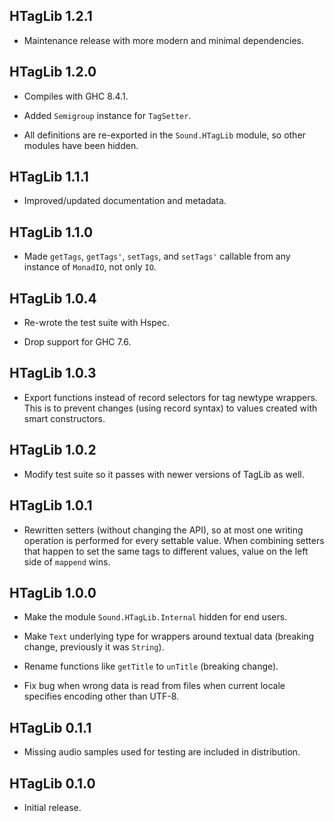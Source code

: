 ## HTagLib 1.2.1

* Maintenance release with more modern and minimal dependencies.

## HTagLib 1.2.0

* Compiles with GHC 8.4.1.

* Added `Semigroup` instance for `TagSetter`.

* All definitions are re-exported in the `Sound.HTagLib` module, so other
  modules have been hidden.

## HTagLib 1.1.1

* Improved/updated documentation and metadata.

## HTagLib 1.1.0

* Made `getTags`, `getTags'`, `setTags`, and `setTags'` callable from any
  instance of `MonadIO`, not only `IO`.

## HTagLib 1.0.4

* Re-wrote the test suite with Hspec.

* Drop support for GHC 7.6.

## HTagLib 1.0.3

* Export functions instead of record selectors for tag newtype wrappers.
  This is to prevent changes (using record syntax) to values created with
  smart constructors.

## HTagLib 1.0.2

* Modify test suite so it passes with newer versions of TagLib as well.

## HTagLib 1.0.1

* Rewritten setters (without changing the API), so at most one writing
  operation is performed for every settable value. When combining setters
  that happen to set the same tags to different values, value on the left
  side of `mappend` wins.

## HTagLib 1.0.0

* Make the module `Sound.HTagLib.Internal` hidden for end users.

* Make `Text` underlying type for wrappers around textual data (breaking
  change, previously it was `String`).

* Rename functions like `getTitle` to `unTitle` (breaking change).

* Fix bug when wrong data is read from files when current locale specifies
  encoding other than UTF-8.

## HTagLib 0.1.1

* Missing audio samples used for testing are included in distribution.

## HTagLib 0.1.0

* Initial release.
